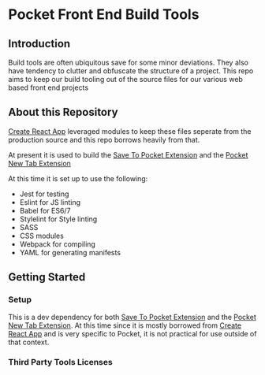 # Pocket Front End Build Tools

## Introduction

Build tools are often ubiquitous save for some minor deviations.  They also have tendency to clutter and obfuscate the structure of a project.  This repo aims to keep our build tooling out of the source files for our various web based front end projects

## About this Repository

[Create React App](https://github.com/facebookincubator/create-react-app) leveraged modules to keep these files seperate from the production source and this repo borrows heavily from that.

At present it is used to build the [Save To Pocket Extension](https://github.com/Pocket/extension-save-to-pocket) and the [Pocket New Tab Extension](https://github.com/Pocket/extension-pocket-new-tab)

At this time it is set up to use the following:

- Jest for testing
- Eslint for JS linting
- Babel for ES6/7
- Stylelint for Style linting
- SASS
- CSS modules
- Webpack for compiling
- YAML for generating manifests

## Getting Started

### Setup

This is a dev dependency for both [Save To Pocket Extension](https://github.com/Pocket/extension-save-to-pocket) and the [Pocket New Tab Extension](https://github.com/Pocket/extension-pocket-new-tab).
At this time since it is mostly borrowed from [Create React App](https://github.com/facebookincubator/create-react-app) and is very specific to Pocket, it is not practical for use outside of that context.


### Third Party Tools Licenses
